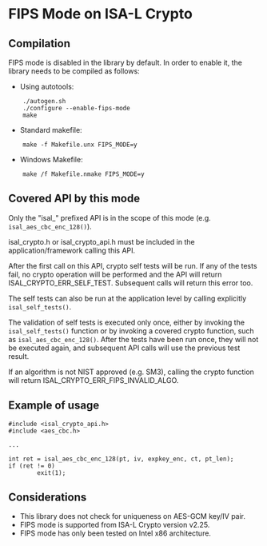 # FIPS Mode on ISA-L Crypto

## Compilation

FIPS mode is disabled in the library by default.
In order to enable it, the library needs to be compiled as follows:

- Using autotools:

```
    ./autogen.sh
    ./configure --enable-fips-mode
    make
```

- Standard makefile:

```
    make -f Makefile.unx FIPS_MODE=y
```

- Windows Makefile:

```
    make /f Makefile.nmake FIPS_MODE=y
```

## Covered API by this mode

Only the "isal_" prefixed API is in the scope of this mode
(e.g. `isal_aes_cbc_enc_128()`).

isal_crypto.h or isal_crypto_api.h must be included in the application/framework
calling this API.

After the first call on this API, crypto self tests will be run.
If any of the tests fail, no crypto operation will be performed
and the API will return ISAL_CRYPTO_ERR_SELF_TEST.
Subsequent calls will return this error too.

The self tests can also be run at the application level by
calling explicitly `isal_self_tests()`.

The validation of self tests is executed only once, either by invoking
the `isal_self_tests()` function or by invoking a covered crypto function,
such as `isal_aes_cbc_enc_128()`. After the tests have been run once,
they will not be executed again, and subsequent API calls will use the previous test result.

If an algorithm is not NIST approved (e.g. SM3), calling the
crypto function will return ISAL_CRYPTO_ERR_FIPS_INVALID_ALGO.

## Example of usage

```
#include <isal_crypto_api.h>
#include <aes_cbc.h>

...

int ret = isal_aes_cbc_enc_128(pt, iv, expkey_enc, ct, pt_len);
if (ret != 0)
        exit(1);

```

## Considerations

- This library does not check for uniqueness on AES-GCM key/IV pair.
- FIPS mode is supported from ISA-L Crypto version v2.25.
- FIPS mode has only been tested on Intel x86 architecture.

